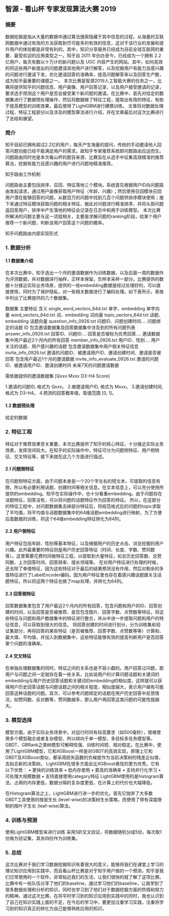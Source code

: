 ## 智源 - 看山杯 专家发现算法大赛 2019


### 摘要
 数据挖掘是指从大量的数据中通过算法搜索隐藏于其中信息的过程，从海量的互联网数据中通过有效的方法获取到尽可能多的有效的信息，这对于该行业的发展和提升用户的体验都是非常有利的。其中，知识分享服务已经成为目前全球互联网的重要、最受欢迎的应用类型之一。知乎自 2011 年创办至今，已经成为一个拥有 2.2 亿用户，每天有数以十万计的新问题以及 UGC 内容产生的网站。其中，如何高效的将这些用户新提出的问题邀请其他用户进行解答，以及挖掘用户有能力且感兴趣的问题进行邀请下发，优化邀请回答的准确率，提高问题解答率以及回答生产数，成为知乎最重要的课题之一。
本次比赛是智源2019人工智能大赛的任务之一，比赛将提供知乎的问题信息、用户画像、用户回答记录，以及用户接受邀请的记录，要求选手预测这个用户是否会接受某个新问题的邀请。在比赛中，首先对给定的数据集进行了数据预处理操作，然后将数据做了特征工程，提取出有效的特征，有助于提高模型的训练效果，最后使用了LightGBM进行建模训练。
文章将对数据处理过程、特征工程部分以及涉及的模型算法进行介绍，并在文章最后对这次比赛进行了总结和展望。


### 简介
 知乎目前已拥有超过2.2亿的用户，每天产生海量的提问，传统的手动邀请他人回答问题功能已经不能满足用户的需求。故知乎专家推荐系统即问题路由应运而生。问题路由同时也是本次看山杯的题目来源，比赛旨在从选手中征集高效精准的推荐算法，挖掘有能力且感兴趣的用户进行问题地精准推荐。
 
知乎路由工作机制

 问题路由主要包括排序、召回、特征落地三个模块。系统首先根据用户ID向问题路由发起请求，通过用户画像获取用户特征（年龄、兴趣）；然后使用召回模块召回用户潜在能够回答的问题，从数百万的问题中找到几百个问题供排序模块使用；接下来通过特征模块获取问题的相关特征，据此对问题进行精准排序，并将头部问题返回至用户，排序中产生落地的特征会记录在日志中和用于训练模型。
本次比赛所解决的问题主要与这一流程相关，主要是求解问题的ranking阶段，给某个用户推荐一个新问题，判断该用户回答这个问题的概率。
 
知乎问题路由内部实现形式



### 1.	数据分析
#### 1.1	数据集介绍
在本次比赛中，知乎选出一个月的邀请数据作为训练数据，以及后面一周的数据作为评测数据，并对数据进行抽样，正样本保留，负样本采样一部分。比赛提供的数据十分接近实际业务场景，提供的一些embedding数据是经过处理好的，可以直接使用，同时为了保护隐私，对一些相关数据进行了编码处理。如下表所示，表格中列出了比赛提供的几个数据集。

数据集	主要特征	含义
single_word_vectors_64d.txt	单字、embedding	单字向量
word_vectors_64d.txt	词、embedding	词向量
topic_vectors_64d.txt 	话题、embedding	话题向量
question_info_0926.txt	问题ID、问题创建时间…. 问题绑定的话题 ID	包含邀请数据集及回答数据集中涉及到的所有问题列表
answer_info_0926.txt	回答ID、问题ID…. 回答是否被标为优秀回答….	邀请数据集中用户最近2个月内的所有回答
member_info_0926.txt	用户ID、性别…. 用户关注的话题、用户感兴趣的话题	包含邀请数据集中用户相关特征信息
invite_info_0926.txt	邀请的问题ID、被邀请用户ID、邀请创建时间、邀请是否被回答	包含用户最近1个月的邀请数据
 invite_info_evaluate_0926.txt	邀请的问题ID、被邀请用户ID、邀请创建时间	未来7天的问题邀请数据

需依据提供的邀请数据集
[Qxxx   Mxxx  D3-H4   Score]
 
1.邀请的问题ID, 格式为 Qxxx。
2.被邀请用户ID, 格式为 Mxxx。
3.邀请创建时间, 格式为 D3-H4。
4.预测的回答概率值，取值范围 [0, 1]。

#### 1.2	数据预处理
给定的数据
### 2.	特征工程
特征对于推荐效果至关重要，本次比赛提供了知乎的核心特征，十分接近实际业务场景，发挥空间较大。在知乎的实际操作中，特征可分为问题侧特征、用户侧特征、交叉特征等，接下来就在这几个方面进行描述。

#### 2.1	问题侧特征
在问题侧特征方面，由于问题本身是一个20个字左右的短文本，可提取的信息有限，所以有必要利用话题、创建时间等相关信息。在文本信息上，可以充分使用所提供的embedding。知乎在实际操作中，也十分看重embedding。由于问题存在话题特征，回答没有，可以将问题的话题特征作为回答的特征。
所以，在这部分的特征工程中，对问题数据集去掉部分特征后，将规范格式后的问题的topic求取了平均值，将平均值与话题数据集中的64维话题embedding进行映射，为了方便后面数据的训练，将这个64维embedding特征转化为64列。
 

#### 2.2	用户侧特征
用户特征包括年龄、性别等基本特征，以及根据用户的历史点击、浏览挖掘的用户兴趣。此外最重要的特征则是用户历史回答特征（时间、长度、字数、赞同数等）。这里需要花费时间做特征工程，以提取到大量特征，如总历史回答数、总赞同数、上次回答时间、回答频率、擅长领域等。
在对用户特征进行处理的时候，还去除了单值特征，因为这些特征对于最后的结果预测没有作用，然后对剩余的多值特征进行了LabelEncoder编码。因为用户特征里也存在着感兴趣话题跟关注话题特征，所以将这两个特征也做了map处理，并转化为64列。
 

#### 2.3	回答侧特征
回答数据集里包含了用户最近2个月内的所有回答，包含问题和用户的ID、回答创建的时间，以及回答是否被推荐、是否包含图片、回答字数、点赞数等特征，将这些特征与问题和用户数据集中的特征进行整合，并从中进一步提取问题和用户的特征信息，可以获取到很大的信息。
将回答创建的时间进行划分，分为训练集和验证集部分，再将回答的某些特征（是否被推荐、回答字数、点赞数等等）计算和、最大值、平均值，并加入到数据集中，这些特征能够有效的提高判断用户是否回答某个问题的准确率。
 

#### 2.4	交叉特征
在单独处理数据集的同时，特征之间的关系也是不容小觑的。用户回答过问题，那用户与问题之间一定就存在着一些关系，比如说用户的计算问题话题和关键词的embedding与用户历史回答话题和关键词的embedding的相似度，这样就可以获得用户历史回答话题与问题话题之间的相关程度，相似度越大，表示用户越有可能回答这种话题的问题。其次，可以参考问题绑定的话题在用户历史回答中反馈情况，如赞同数、反对数等，赞同数越多，那么用户再回答这类问题的可能性就越大。

### 3.	模型选择
模型方面，由于实际业务场景中，对运行时间有较高要求（如500毫秒），很难使用多个模型融合或者复杂模型，所以倾向于单一模型、多目标多任务模型等。GBDT、GBRank之类树模型可解释性强、训练时间短、相对稳定。在比赛中，使用了LightGBM模型，它和XGBoost一样是对GBDT的高效实现，原理上它和GBDT及XGBoost类似，都采用损失函数的负梯度作为当前决策树的残差近似值，去拟合新的决策树。
LightGBM在很多方面会比XGBoost表现的更为优秀。它有以下优势：
•	更快的训练效率
•	低内存使用
•	更高的准确率
•	支持并行化学习
•	可处理大规模数据
•	支持直接使用category特征
LightGBM使用的是histogram算法，占用的内存更低，数据分隔的复杂度更低，在计算上的代价也大幅降低。
 
在Histogram算法之上，LightGBM进行进一步的优化。首先它抛弃了大多数GBDT工具使用的按层生长 (level-wise)的决策树生长策略，而使用了带有深度限制的按叶子生长 (leaf-wise)算法。
 


### 4.	训练与预测
使用LightGBM模型来进行训练
采用5折交叉验证，将数据随机分成5份，每次取1份做为验证集，其余四份作为训练集。
 

### 5.	总结
这次比赛对于我们学习数据挖掘知识有着很大的意义，能够将我们在课堂上学习的理论知识应用到实践中，而且看山杯比赛是对于知乎用户做的一个预测，知乎是我们日常使用的一个软件，非常贴近我们的生活，让我们很快的就了解了这项比赛。比赛中有一些队伍分享了他们的baseline，通过学习他们的baseline，让我学到了很多数据处理和分析的知识，同时也学习到了他们对于数据挖掘方面的热情和努力的精神。通过这次比赛，在将平时学习到的知识应用到实践中的同时，我也认识到了自己在知识实践上面的不足，在今后的学习中，要更加注重学习实践，注重将学习到的知识真正的转化为自己能够熟练应用的知识。


